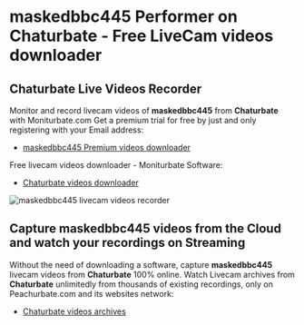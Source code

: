 # maskedbbc445 Performer on Chaturbate - Free LiveCam videos downloader

## Chaturbate Live Videos Recorder

Monitor and record livecam videos of **maskedbbc445** from **Chaturbate** with Moniturbate.com
Get a premium trial for free by just and only registering with your Email address:
* [maskedbbc445 Premium videos downloader](https://moniturbate.com/request-demo-licence-key.html)

Free livecam videos downloader - Moniturbate Software:
* [Chaturbate videos downloader](https://moniturbate.com/moniturbate-download-software.html)

![maskedbbc445 livecam videos recorder](https://peachurnet.com/templates/moniturbate-software.png)


## Capture maskedbbc445 videos from the Cloud and watch your recordings on Streaming

Without the need of downloading a software, capture **maskedbbc445** livecam videos from **Chaturbate** 100% online.
Watch Livecam archives from **Chaturbate** unlimitedly from thousands of existing recordings, only on Peachurbate.com and its websites network:
* [Chaturbate videos archives](https://peachurnet.com/)